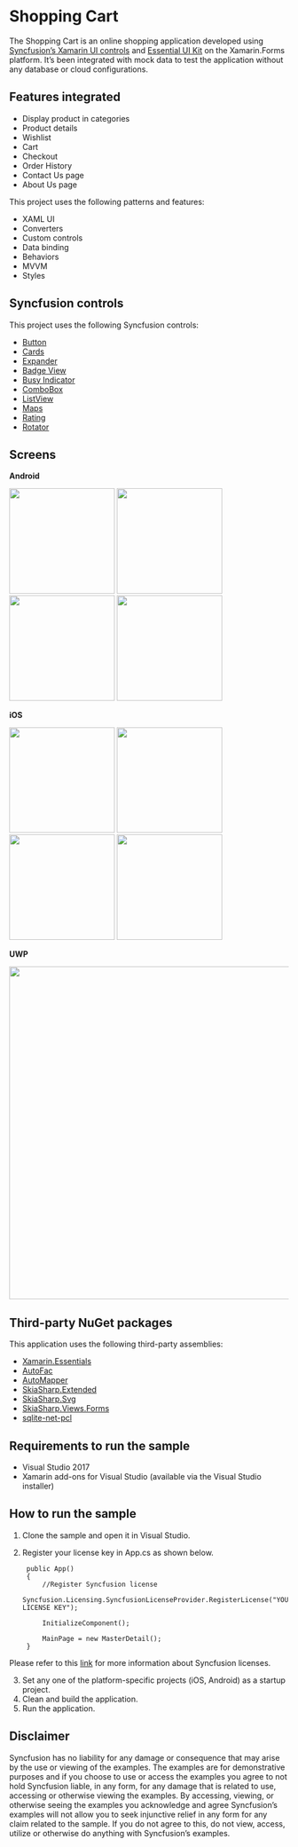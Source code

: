 # Shopping Cart
 
The Shopping Cart is an online shopping application developed using [Syncfusion’s Xamarin UI controls](https://www.syncfusion.com/xamarin-ui-controls) and  [Essential UI Kit](https://github.com/syncfusion/essential-ui-kit-for-xamarin.forms) on the Xamarin.Forms platform. It’s been integrated with mock data to test the application without any database or cloud configurations.

## Features integrated

* Display product in categories
* Product details
* Wishlist
* Cart
* Checkout
* Order History
* Contact Us page
* About Us page

This project uses the following patterns and features:

* XAML UI
* Converters
* Custom controls
* Data binding
* Behaviors
* MVVM
* Styles
 
## Syncfusion controls

This project uses the following Syncfusion controls:

* [Button](https://www.syncfusion.com/xamarin-ui-controls/xamarin-button)
* [Cards](https://www.syncfusion.com/xamarin-ui-controls/xamarin-cards)
* [Expander](https://www.syncfusion.com/xamarin-ui-controls/xamarin-expander)
* [Badge View](https://www.syncfusion.com/xamarin-ui-controls/xamarin-badge-view)
* [Busy Indicator](https://www.syncfusion.com/xamarin-ui-controls/xamarin-busy-indicator)
* [ComboBox](https://www.syncfusion.com/xamarin-ui-controls/xamarin-combobox)
* [ListView](https://www.syncfusion.com/xamarin-ui-controls/xamarin-listview)
* [Maps](https://www.syncfusion.com/xamarin-ui-controls/xamarin-maps)
* [Rating](https://www.syncfusion.com/xamarin-ui-controls/xamarin-rating)
* [Rotator](https://www.syncfusion.com/xamarin-ui-controls/xamarin-rotator)

## Screens

**Android**

<img src="images/ProductHomeScreen_Android.png" Width="190" /> <img src="images/ProductDetailScreen_Android.png" Width="190" /> <img src="images/EmptyWishList_Android.png" Width="190" /> <img src="images/ProductCartScreen_Android.png" Width="190" />

**iOS**

<img src="images/ProductHomeScreen_iOS.png" Width="190" /> <img src="images/ProductDetailScreen_iOS.png" Width="190" /> <img src="images/EmptyWishList_iOS.png" Width="190" /> <img src="images/ProductCartScreen_iOS.png" Width="190" />

**UWP**

<img src="images/ProductHomeScreen_UWP.png" Width="600"/>

## Third-party NuGet packages
 
This application uses the following third-party assemblies:

* [Xamarin.Essentials](https://www.nuget.org/packages/Xamarin.Essentials/)
* [AutoFac](https://www.nuget.org/packages/Autofac/)
* [AutoMapper](https://www.nuget.org/packages/automapper/)
* [SkiaSharp.Extended](https://www.nuget.org/packages/SkiaSharp.Extended/)
* [SkiaSharp.Svg](https://www.nuget.org/packages/SkiaSharp.Svg/)
* [SkiaSharp.Views.Forms](https://www.nuget.org/packages/SkiaSharp.Views.Forms/)
* [sqlite-net-pcl](https://www.nuget.org/packages/sqlite-net-pcl/)

## Requirements to run the sample

* Visual Studio 2017
* Xamarin add-ons for Visual Studio (available via the Visual Studio installer)

## How to run the sample

1. Clone the sample and open it in Visual Studio.
2. Register your license key in App.cs as shown below.

        public App()
        {
            //Register Syncfusion license
            Syncfusion.Licensing.SyncfusionLicenseProvider.RegisterLicense("YOUR LICENSE KEY");

            InitializeComponent();

            MainPage = new MasterDetail();
        } 

Please refer to this [link](https://help.syncfusion.com/common/essential-studio/licensing/license-key#xamarinforms) for more information about Syncfusion licenses.

3. Set any one of the platform-specific projects (iOS, Android) as a startup project.
4. Clean and build the application.
5. Run the application.
 
## Disclaimer
 
Syncfusion has no liability for any damage or consequence that may arise by the use or viewing of the examples. The examples are for demonstrative purposes and if you choose to use or access the examples you agree to not hold Syncfusion liable, in any form, for any damage that is related to use, accessing or otherwise viewing the examples. By accessing, viewing, or otherwise seeing the examples you acknowledge and agree Syncfusion’s examples will not allow you to seek injunctive relief in any form for any claim related to the sample. If you do not agree to this, do not view, access, utilize or otherwise do anything with Syncfusion’s examples.

